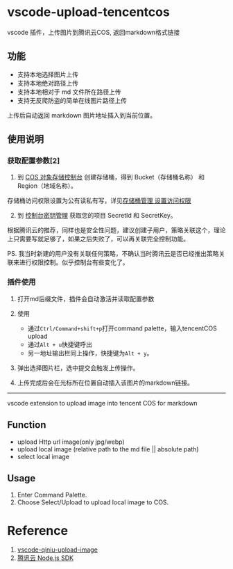 # vscode-upload-tencentcos

vscode 插件，上传图片到腾讯云COS, 返回markdown格式链接

## 功能

* 支持本地选择图片上传
* 支持本地绝对路径上传
* 支持本地相对于 md 文件所在路径上传
* 支持无反爬防盗的简单在线图片路径上传

上传后自动返回 markdown 图片地址插入到当前位置。

## 使用说明

### 获取配置参数[2]

1. 到 [COS 对象存储控制台](https://console.cloud.tencent.com/cos4) 创建存储桶，得到 Bucket（存储桶名称） 和 Region（地域名称）。

存储桶访问权限设置为公有读私有写，详见[存储桶管理  设置访问权限](https://cloud.tencent.com/document/product/436/13315)


2. 到 [控制台密钥管理](https://console.cloud.tencent.com/capi) 获取您的项目 SecretId 和 SecretKey。

根据腾讯云的推荐，同样也是安全性问题，建议创建子用户，策略关联这个，理论上只需要写就足够了，如果之后失败了，可以再关联完全控制功能。

PS. 我当时新建的用户没有关联任何策略，不确认当时腾讯云是否已经推出策略关联来进行权限控制。似乎控制台有些变化了。

### 插件使用

1. 打开md后缀文件，插件会自动激活并读取配置参数

2. 使用
   * 通过`Ctrl/Command+shift+p`打开command palette，输入tencentCOS upload
   * 通过`Alt + u`快捷键呼出
   * 另一地址输出栏同上操作，快捷键为`Alt + y`。

3.  弹出选择图片栏，选中提交会触发上传操作。

4. 上传完成后会在光标所在位置自动插入该图片的markdown链接。

-----------

vscode extension to upload image into tencent COS for markdown 

## Function
* upload Http url image(only jpg/webp)
* upload local image (relative path to the md file || absolute path)
* select local image

## Usage

1. Enter Command Palette.
2. Choose Select/Upload to upload local image to COS. 

# Reference
1. [vscode-qiniu-upload-image](https://github.com/yscoder/vscode-qiniu-upload-image.git)
2. [腾讯云 Node.js SDK](https://cloud.tencent.com/document/product/436/8629)